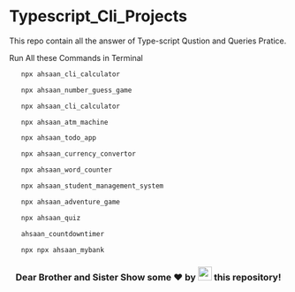 # Typescript_Cli_Projects

<p>This repo contain all the answer of Type-script Qustion and Queries Pratice.</p>

Run All these Commands in Terminal
```bash
   npx ahsaan_cli_calculator
```
```bash
   npx ahsaan_number_guess_game
```
```bash
   npx ahsaan_cli_calculator
```
```bash
   npx ahsaan_atm_machine
```
```bash
   npx ahsaan_todo_app
```
```bash
   npx ahsaan_currency_convertor
```
```bash
   npx ahsaan_word_counter
```
```bash
   npx ahsaan_student_management_system
```
```bash
   npx ahsaan_adventure_game
```
```bash
   npx ahsaan_quiz
```
```bash
   ahsaan_countdowntimer
```
```bash
   npx npx ahsaan_mybank
```
<h3 align="center">Dear Brother and Sister Show some ❤ by <img src="https://imgur.com/o7ncZFp.jpg" height=25px width=25px> this repository!</h3>

